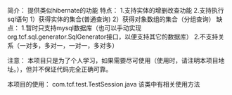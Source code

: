 简介：
  提供类似hibernate的功能
特点：
  1.支持实体的增删改查功能
  2.支持执行sql语句
    1）获得实体的集合(普通查询)
    2）获得对象数组的集合（分组查询）
缺点：
  1.暂时只支持mysql数据库（也可以手动实现org.tcf.sql.generator.SqlGenerator接口，以便支持其它的数据库）
  2.不支持关系（一对多，多对一，一对一，多对多）
  
注意：
  本项目只是为了个人学习，如果需要尽可使用（使用时，请注明本项目地址。），但并不保证代码完全正确可靠。

本项目的使用：
  com.tcf.test.TestSession.java 该类中有相关使用方法
